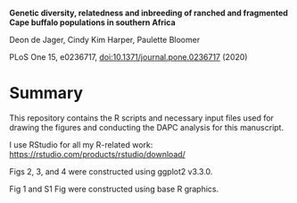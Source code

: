 **Genetic diversity, relatedness and inbreeding of ranched and fragmented Cape buffalo populations in southern Africa**

Deon de Jager, Cindy Kim Harper, Paulette Bloomer

PLoS One 15, e0236717, [doi:10.1371/journal.pone.0236717](https://doi.org/10.1371/journal.pone.0236717) (2020)

# Summary
This repository contains the R scripts and necessary input files used for drawing the figures and conducting the DAPC analysis for this manuscript.

I use RStudio for all my R-related work: https://rstudio.com/products/rstudio/download/

Figs 2, 3, and 4 were constructed using ggplot2 v3.3.0.

Fig 1 and S1 Fig were constructed using base R graphics.
